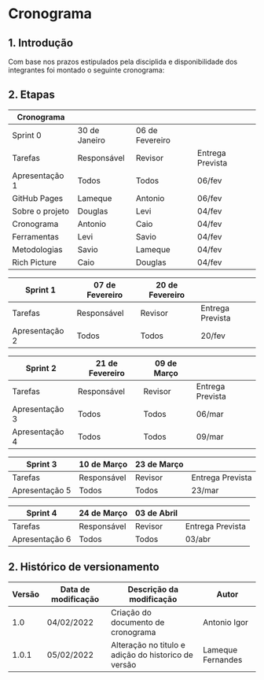 # Cronograma

## 1. Introdução

Com base nos prazos estipulados pela disciplida e disponibilidade dos integrantes foi montado o seguinte cronograma: 

## 2. Etapas

| Cronograma      |               |                 |                  |
| --------------- | ------------- | --------------- | ---------------- |
| Sprint 0        | 30 de Janeiro | 06 de Fevereiro |                  |
| Tarefas         | Responsável   | Revisor         | Entrega Prevista |
| Apresentação 1  | Todos         | Todos           | 06/fev           |
| GitHub Pages    | Lameque       | Antonio         | 06/fev           |
| Sobre o projeto | Douglas       | Levi            | 04/fev           |
| Cronograma      | Antonio       | Caio            | 04/fev           |
| Ferramentas     | Levi          | Savio           | 04/fev           |
| Metodologias    | Savio         | Lameque         | 04/fev           |
| Rich Picture    | Caio          | Douglas         | 04/fev           |

| Sprint 1       | 07 de Fevereiro | 20 de Fevereiro |                  |
| -------------- | --------------- | --------------- | ---------------- |
| Tarefas        | Responsável     | Revisor         | Entrega Prevista |
| Apresentação 2 | Todos           | Todos           | 20/fev           |

| Sprint 2       | 21 de Fevereiro | 09 de Março |                  |
| -------------- | --------------- | ----------- | ---------------- |
| Tarefas        | Responsável     | Revisor     | Entrega Prevista |
| Apresentação 3 | Todos           | Todos       | 06/mar           |
| Apresentação 4 | Todos           | Todos       | 09/mar           |

| Sprint 3       | 10 de Março | 23 de Março |                  |
| -------------- | ----------- | ----------- | ---------------- |
| Tarefas        | Responsável | Revisor     | Entrega Prevista |
| Apresentação 5 | Todos       | Todos       | 23/mar           |

| Sprint 4       | 24 de Março | 03 de Abril |                  |
| -------------- | ----------- | ----------- | ---------------- |
| Tarefas        | Responsável | Revisor     | Entrega Prevista |
| Apresentação 6 | Todos       | Todos       | 03/abr           |


## 2. Histórico de versionamento

|Versão|Data de modificação|Descrição da modificação|Autor|
|-|-|-|-|
|1.0|04/02/2022|Criação do documento de cronograma|Antonio Igor|
|1.0.1|05/02/2022|Alteração no titulo e adição do historico de versão|Lameque Fernandes|
